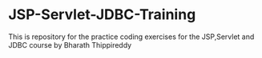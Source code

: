 # JSP-Servlet-JDBC-Training
This is repository for the  practice coding exercises for the JSP,Servlet and JDBC course by Bharath Thippireddy
